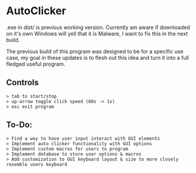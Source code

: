 # AutoClicker
.exe in dist/ is previous working version. Currently am aware if downloaded on it's own Windows will yell that it is Malware, I want to fix this in the next build.

The previous build of this program was designed to be for a specific use case, my goal in these updates is to flesh out this idea and turn it into a full fledged useful program.

## Controls
    > tab to start/stop
    > up-arrow toggle click speed (60s -> 1s)
    > esc exit program

## To-Do:
    > Find a way to have user input interact with GUI elements
    > Implement auto clicker functionality with GUI options
    > Implement custom macros for users to program
    > Implement database to store user options & macros
    > Add customization to GUI keyboard layout & size to more closely resemble users keyboard

